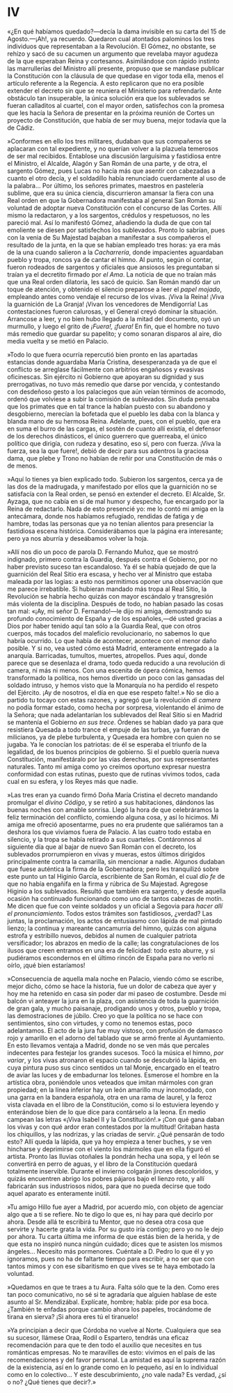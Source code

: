 # IV

«¿En qué habíamos quedado?—decía la dama invisible en su carta del 15 de
Agosto.—¡Ah!, ya recuerdo. Quedaron cual atontados palominos los tres
individuos que representaban a la Revolución. El Gómez, no obstante, se rehízo
y sacó de su cacumen un argumento que revelaba mayor agudeza de la que
esperaban Reina y cortesanos. Asimilándose con rápido instinto las marrullerías
del Ministro allí presente, propuso que se mandase publicar la Constitución con
la cláusula de que quedase en vigor toda ella, menos el artículo referente a la
Regencia. A esto replicaron que no era posible extender el decreto sin que se
reuniera el Ministerio para refrendarlo. Ante obstáculo tan insuperable, la
única solución era que los sublevados se fueran calladitos al cuartel, con el
mayor orden, satisfechos con la promesa que les hacía la Señora de presentar en
la próxima reunión de Cortes un proyecto de Constitución, que había de ser muy
buena, mejor todavía que la de Cádiz.

»Conformes en ello los tres militares, dudaban que sus compañeros se aplacaran
con tal expediente, y no querían volver a la plazuela temerosos de ser mal
recibidos. Entablose una discusión larguísima y fastidiosa entre el Ministro,
el Alcalde, Alagón y San Román de una parte, y de otra, el sargento Gómez, pues
Lucas no hacía más que asentir con cabezadas a cuanto el otro decía, y el
soldadillo había renunciado cuerdamente al uso de la palabra... Por último, los
señores primates, maestros en pastelería sublime, que era su única ciencia,
discurrieron amansar la fiera con una Real orden en que la Gobernadora
manifestaba al general San Román su voluntad de adoptar nueva Constitución con
el concurso de las Cortes. Allí mismo la redactaron, y a los sargentos,
crédulos y respetuosos, no les pareció mal. Así lo manifestó Gómez, añadiendo
la duda de que con tal emoliente se diesen por satisfechos los sublevados.
Pronto lo sabrían, pues con la venia de Su Majestad bajaban a manifestar a sus
compañeros el resultado de la junta, en la que se habían empleado tres horas:
ya era más de la una cuando salieron a la *Cacharrería*, donde impacientes
aguardaban pueblo y tropa, roncos ya de cantar el himno. Al punto, según oí
contar, fueron rodeados de sargentos y oficiales que ansiosos les preguntaban
si traían ya el decretito firmado por *el Ama*. La noticia de que no traían más
que una Real orden dilatoria, les sacó de quicio. San Román mandó dar un toque
de atención, y obtenido el silencio preparose a leer el *papel mojado*,
empleando antes como vendaje el recurso de los vivas. ¡Viva la Reina! ¡Viva la
guarnición de La Granja! ¡Vivan los vencedores de Mendigorría! Las
contestaciones fueron calurosas, y el General creyó dominar la situación.
Arrancose a leer, y no bien hubo llegado a la mitad del documento, oyó un
murmullo, y luego el grito de *¡Fuera!, ¡fuera!* En fin, que el hombre no tuvo
más remedio que guardar su papelito; y como sonaran disparos al aire, dio media
vuelta y se metió en Palacio.

»Todo lo que fuera ocurría repercutió bien pronto en las apartadas estancias
donde aguardaba María Cristina, desesperanzada ya de que el conflicto se
arreglase fácilmente con arbitrios engañosos y evasivas oficinescas. Sin
ejército ni Gobierno que apoyaran su dignidad y sus prerrogativas, no tuvo más
remedio que darse por vencida, y contestando con desdeñoso gesto a los
palaciegos que aún veían términos de acomodo, ordenó que volviese a subir la
comisión de sublevados. Sin duda pensaba que los primates que en tal trance la
habían puesto con su abandono y desgobierno, merecían la bofetada que el pueblo
les daba con la blanca y blanda mano de su hermosa Reina. Adelante, pues, con
el pueblo, que era en suma el burro de las cargas, el sostén de cuanto allí
existía, el defensor de los derechos dinásticos, el único guerrero que
guerreaba, el único político que dirigía, con rudeza y desatino, eso sí, pero
con fuerza. ¡Viva la fuerza, sea la que fuere!, debió de decir para sus
adentros la graciosa dama, que plebe y Trono no habían de reñir por una
Constitución de más o de menos.

»Aquí lo tienes ya bien explicado todo. Subieron los sargentos, cerca ya de las
dos de la madrugada, y manifestado por ellos que la guarnición no se satisfacía
con la Real orden, se pensó en extender el decreto. El Alcalde, Sr. Ayzaga, que
no cabía en sí de mal humor y despecho, fue encargado por la Reina de
redactarlo. Nada de esto presencié yo: me lo contó mi amiga en la antecámara,
donde nos habíamos refugiado, rendidas de fatiga y de hambre, todas las
personas que ya no tenían alientos para presenciar la fastidiosa escena
histórica. Considerábamos que la página era interesante; pero ya nos aburría
y deseábamos volver la hoja.

»Allí nos dio un poco de parola D. Fernando Muñoz, que se mostró indignado,
primero contra la Guardia, después contra el Gobierno, por no haber previsto
suceso tan escandaloso. Ya él se había quejado de que la guarnición del Real
Sitio era escasa, y hecho ver al Ministro que estaba maleada por las logias:
a esto nos permitimos oponer una observación que me parece irrebatible. Si
hubieran mandado más tropa al Real Sitio, la Revolución se habría hecho quizás
con mayor escándalo y transgresión más violenta de la disciplina. Después de
todo, no habían pasado las cosas tan mal: «¡Ay, mi señor D. Fernando!—le dijo
mi amiga, demostrando su profundo conocimiento de España y de los españoles,—dé
usted gracias a Dios por haber tenido aquí tan sólo a la Guardia Real, que con
otros cuerpos, más tocados del maleficio revolucionario, no sabemos lo que
habría ocurrido. Lo que había de acontecer, acontece con el menor daño posible.
Y si no, vea usted cómo está Madrid, enteramente entregado a la anarquía.
Barricadas, tumultos, muertes, atropellos. Pues aquí, donde parece que se
desenlaza el drama, todo queda reducido a una revolución di camera, ni más ni
menos. Con una escenita de ópera cómica, hemos transformado la política, nos
hemos divertido un poco con las gansadas del soldado intruso, y hemos visto que
la Monarquía no ha perdido el respeto del Ejército. ¡Ay de nosotros, el día en
que ese respeto falte!.» No se dio a partido tu tocayo con estas razones,
y agregó que la revolución *di camera* no podía formar estado, como hecha por
sorpresa, violentando el ánimo de la Señora; que nada adelantarían los
sublevados del Real Sitio si en Madrid se mantenía el Gobierno *en sus trece*.
Órdenes se habían dado ya para que resistiera Quesada a todo trance el empuje
de las turbas, ya fueran de milicianos, ya de plebe turbulenta, y Quesada era
hombre con quien no se jugaba. Ya le conocían los patriotas: de él se esperaba
el triunfo de la legalidad, de los buenos principios de gobierno. Si el pueblo
quería nueva Constitución, manifestáralo por las vías derechas, por sus
representantes naturales. Tanto mi amiga como yo creímos oportuno expresar
nuestra conformidad con estas rutinas, puesto que de rutinas vivimos todos,
cada cual en su esfera, y los Reyes más que nadie.

»Las tres eran ya cuando firmó Doña María Cristina el decreto mandando
promulgar el *divino Código*, y se retiró a sus habitaciones, dándonos las
buenas noches con amable sonrisa. Llegó la hora de que celebráramos la feliz
terminación del conflicto, comiendo alguna cosa, y así lo hicimos. Mi amiga me
ofreció aposentarme, pues no era prudente que saliéramos tan a deshora los que
vivíamos fuera de Palacio. A las cuatro todo estaba en silencio, y la tropa se
había retirado a sus cuarteles. Contáronnos al siguiente día que al bajar de
nuevo San Román con el decreto, los sublevados prorrumpieron en vivas y mueras,
estos últimos dirigidos principalmente contra la camarilla, sin mencionar
a nadie. Algunos dudaban que fuese auténtica la firma de la Gobernadora; pero
les tranquilizó sobre este punto un tal Higinio García, escribiente de San
Román, el cual *dio fe* de que no había engañifa en la firma y rúbrica de Su
Majestad. Agregose Higinio a los sublevados. Resultó que también era sargento,
y desde aquella ocasión ha continuado funcionando como uno de tantos cabezas de
motín. Me dicen que fue con veinte soldados y un oficial a Segovia para *hacer
allí el pronunciamiento*. Todos estos trámites son fastidiosos, ¿verdad? Las
juntas, la proclamación, los actos de entusiasmo con lápida de mal pintado
lienzo; la continua y mareante cancamurria del himno, quizás con alguna estrofa
y estribillo nuevos, debidos al numen de cualquier patriota versificador; los
abrazos en medio de la calle; las congratulaciones de los ilusos que creen
entramos en una era de felicidad: todo esto aburre, y si pudiéramos escondernos
en el último rincón de España para no verlo ni oírlo, ¡qué bien estaríamos!

»Consecuencia de aquella mala noche en Palacio, viendo cómo se escribe, mejor
dicho, cómo se hace la historia, fue un dolor de cabeza que ayer y hoy me ha
retenido en casa sin poder dar mi paseo de costumbre. Desde mi balcón vi
anteayer la jura en la plaza, con asistencia de toda la guarnición de gran
gala, y mucho paisanaje, prodigando unos y otros, pueblo y tropa, las
demostraciones de júbilo. Creo yo que la política no se hace con sentimientos,
sino con virtudes, y como no tenemos estas, poco adelantamos. El acto de la
jura fue muy vistoso, con profusión de damasco rojo y amarillo en el adorno del
tablado que se armó frente al Ayuntamiento. En esto llevamos ventaja a Madrid,
donde no se ven más que percales indecentes para festejar los grandes sucesos.
Tocó la música el himno, *por variar*, y los vivas atronaron el espacio cuando
se descubrió la lápida, en cuya pintura puso sus cinco sentidos un tal Monje,
encargado en el teatro de aviar las luces y de embadurnar los telones. Esmerose
el hombre en la artística obra, poniéndole unos veteados que imitan mármoles
con gran propiedad; en la línea inferior hay un león amarillo muy incomodado,
con una garra en la bandera española, otra en una rama de laurel, y la feroz
vista clavada en el libro de la Constitución, como si lo estuviera leyendo
y enterándose bien de lo que dice para contárselo a la leona. En medio campean
las letras «¡Viva Isabel II y la Constitución!.» ¡Con qué gana daban los vivas
y con qué ardor eran contestados por la multitud! Gritaban hasta los
chiquillos, y las nodrizas, y las criadas de servir. ¿Qué pensarán de todo
esto? Allí queda la lápida, que ya hoy empieza a tener buches, y se ven
hincharse y deprimirse con el viento los mármoles que en ella figuró el
artista. Pronto las lluvias otoñales la pondrán hecha una sopa, y el león se
convertirá en perro de aguas, y el libro de la Constitución quedará totalmente
inservible. Durante el invierno colgarán jirones descoloridos, y quizás
encuentren abrigo los pobres pájaros bajo el lienzo roto, y allí fabricarán sus
industriosos nidos, para que no pueda decirse que todo aquel aparato es
enteramente inútil.

»Tu amigo Hillo fue ayer a Madrid, por acuerdo mío, con objeto de agenciar algo
que a ti se refiere. No te digo lo que es, ni hay para qué decirlo por ahora.
Desde allá te escribirá tu Mentor, que no desea otra cosa que servirte
y hacerte grata la vida. Por su gusto iría contigo; pero yo no le dejo por
ahora. Tu carta última me informa de que estás bien de la herida, y de que esta
no inspiró nunca ningún cuidado; dices que te asisten los mismos ángeles...
Necesito más pormenores. Cuéntale a D. Pedro lo que él y yo ignoramos, pues no
ha de faltarte tiempo para escribir, a no ser que con tantos mimos y con ese
sibaritismo en que vives se te haya embotado la voluntad.

»Quedamos en que te traes a tu Aura. Falta sólo que te la den. Como eres tan
poco comunicativo, no sé si te agradaría que alguien hablase de este asunto al
Sr. Mendizábal. Explícate, hombre; habla: pide por esa boca. ¿También te
enfadas porque cambio ahora los papeles, trocándome de tirana en sierva? ¡Si
ahora eres tú el tiranuelo!

»Ya principian a decir que Córdoba no vuelve al Norte. Cualquiera que sea su
sucesor, llámese Oraa, Rodil o Espartero, tendrás una eficaz recomendación para
que te den todo el auxilio que necesites en tus románticas empresas. No te
maravilles de esto: vivimos en el país de las recomendaciones y del favor
personal. La amistad es aquí la suprema razón de la existencia, así en lo
grande como en lo pequeño, así en lo individual como en lo colectivo... Y este
descubrimiento, ¿no vale nada? Es verdad, ¿sí o no? ¿Qué tienes que decir?.»
